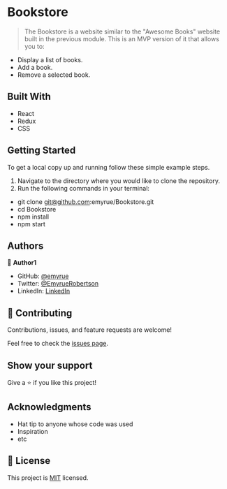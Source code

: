# Bookstore

> The Bookstore is a website similar to the "Awesome Books" website built in the previous module. This is an MVP version of it that allows you to:

- Display a list of books.
- Add a book.
- Remove a selected book.


## Built With

- React
- Redux
- CSS

## Getting Started

To get a local copy up and running follow these simple example steps.

1. Navigate to the directory where you would like to clone the repository.
2. Run the following commands in your terminal:
 - git clone git@github.com:emyrue/Bookstore.git
 - cd Bookstore
 - npm install
 - npm start

## Authors

👤 **Author1**

- GitHub: [@emyrue](https://github.com/emyrue)
- Twitter: [@EmyrueRobertson](https://twitter.com/EmyrueRobertson)
- LinkedIn: [LinkedIn](https://www.linkedin.com/in/emilyruthrobertson/)

## 🤝 Contributing

Contributions, issues, and feature requests are welcome!

Feel free to check the [issues page](../../issues/).

## Show your support

Give a ⭐️ if you like this project!

## Acknowledgments

- Hat tip to anyone whose code was used
- Inspiration
- etc

## 📝 License

This project is [MIT](./MIT.md) licensed.